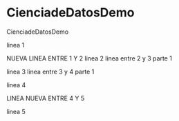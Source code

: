# CienciadeDatosDemo
CienciadeDatosDemo

linea 1

NUEVA LINEA ENTRE 1 Y 2
linea 2
linea entre 2 y 3 parte 1

linea 3
linea entre 3 y 4 parte 1

linea 4

LINEA NUEVA ENTRE 4 Y 5

linea 5
